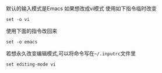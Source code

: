 默认的输入模式是Emacs
如果想改成vi模式
使用如下指令临时改变
```shell
set -o vi
```

使用下面的指令改回来
```shell
set -o emacs
```

若想永久改变编辑模式,可以将命令写在`~/.inputrc`文件里
```shell
set editing-mode vi
```